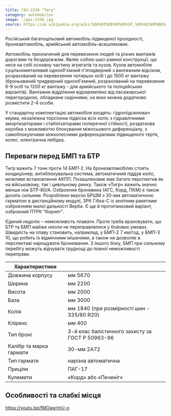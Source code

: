 ```yaml
---
title: ГАЗ-2330 "Тигр"
category: automobiles
image: ./gaz-2330.jpg
source: https://uk.wikipedia.org/wiki/%D0%93%D0%90%D0%97_%D0%A2%D0%B8%D0%B3%D1%80
---
```


Російський багатоцільовий автомобіль підвищеної прохідності, бронеавтомобіль, армійський автомобіль-всешляховик.

Автомобіль призначений для перевезення людей та різних вантажів дорогами та бездоріжжям. Являє собою шасі рамної конструкції, що несе на собі основну частину агрегатів та кузов. Кузов автомобіля суцільнометалевий однооб'ємний п'ятидверний з вантажним відсіком, розрахований на перевезення чотирьох осіб і до 1500 кг вантажу (броньований тридверний однооб'ємний, розрахований на перевезення 6-9 осіб та 1200 кг вантажу - для армійського та поліцейських варіантів). Вантажне відділення відокремлено від пасажирської перегородкою, обладнане сидіннями, на яких можна додатково розмістити 2-4 особи.

У стандартну комплектацію автомобіля входять: гідропідсилювач керма, незалежна торсіонна підвіска всіх коліс з гідравлічними амортизаторами і стабілізаторами поперечної стійкості, роздаткова коробка з можливістю блокування міжосьового диференціалу, з самоблокуючими міжколесними диференціалами підвищеного тертя, колес. електрична лебідка.

## Переваги перед БМП та БТР

Тигр важить 7 тонн проти 14 БМП-2. На бронеавтомобілях стоять кондиціонер, антиблокувальна система, автоматичний піддув коліс, можливе встановлення АКПП. Позашляховик має багато перспектив як на військовому, так і цивільному ринку. Також «Тигр» важить значно менше ніж БТР-80/А. Озброєння броневика (АГС, Корд, ПКМ) є також досить сильним. Розроблено версію БРШМ з 30-мм автоматичною гарматою в дистанційному модулі, ЗРК Гібка-С із зенітним ракетним озброєнням малої дальності Верба. Є ще й протитанковий варіант, озброєний ПТРК "Корнет".

Єдиний недолік – неможливість плавати. Проте треба враховувати, що БТР та БМП майже ніколи не переправлялися у бойових умовах. Швидкість на плаву становить, наприклад, у БМП-2 7 км/год, у БМП-3 10, що робить їх відмінними мішенями, а також не дозволяє в перспективі нарощувати бронювання. З іншого боку, БМП при сильному перебігу можуть відчувати труднощі до повної неможливості переправи.

| Характеристики          |                                                  |
| ----------------------- | ------------------------------------------------ |
| Довжина корпусу         | мм 5670                                          |
| Ширина                  | мм 2200                                          |
| Висота                  | мм 2000                                          |
| База                    | мм 3000                                          |
| Колія                   | мм 1840 (при розмірності шин - 335/80 R20)       |
| Кліренс                 | мм 400                                           |
| Тип броні               | 3-й клас балістичного захисту за ГОСТ Р 50963-96 |
| Калібр та марка гармати | 30-мм 2А72                                       |
| Тип гармати             | нарізна автоматична                              |
| Приціли                 | ПАГ-17                                           |
| Кулемети                | «Корд» або «Печеніг»                             |

## Особливості та слабкі місця

https://youtu.be/fMOawrInU-o
